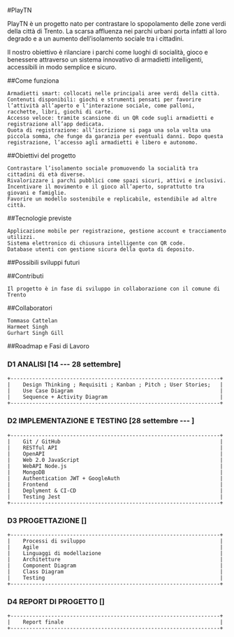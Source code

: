 #PlayTN

PlayTN è un progetto nato per contrastare lo spopolamento delle zone verdi della città di Trento. La scarsa affluenza nei parchi urbani porta infatti al loro degrado e a un aumento dell’isolamento sociale tra i cittadini.

Il nostro obiettivo è rilanciare i parchi come luoghi di socialità, gioco e benessere attraverso un sistema innovativo di armadietti intelligenti, accessibili in modo semplice e sicuro.

##Come funziona

    Armadietti smart: collocati nelle principali aree verdi della città.
    Contenuti disponibili: giochi e strumenti pensati per favorire l’attività all’aperto e l’interazione sociale, come palloni, racchette, libri, giochi di carte.
    Accesso veloce: tramite scansione di un QR code sugli armadietti e registrazione all’app dedicata.
    Quota di registrazione: all’iscrizione si paga una sola volta una piccola somma, che funge da garanzia per eventuali danni. Dopo questa registrazione, l’accesso agli armadietti è libero e autonomo.

##Obiettivi del progetto

    Contrastare l’isolamento sociale promuovendo la socialità tra cittadini di età diverse.
    Rivalorizzare i parchi pubblici come spazi sicuri, attivi e inclusivi.
    Incentivare il movimento e il gioco all’aperto, soprattutto tra giovani e famiglie.
    Favorire un modello sostenibile e replicabile, estendibile ad altre città.

##Tecnologie previste

    Applicazione mobile per registrazione, gestione account e tracciamento utilizzi.
    Sistema elettronico di chiusura intelligente con QR code.
    Database utenti con gestione sicura della quota di deposito.

##Possibili sviluppi futuri


##Contributi

    Il progetto è in fase di sviluppo in collaborazione con il comune di Trento

##Collaboratori

    Tommaso Cattelan
    Harmeet Singh
    Gurhart Singh Gill


##Roadmap e Fasi di Lavoro

###  D1 ANALISI  [14 --- 28 settembre]

    +-------------------------------------------------------------------+
    |    Design Thinking ; Requisiti ; Kanban ; Pitch ; User Stories;   |
    |    Use Case Diagram                                               |
    |    Sequence + Activity Diagram                                    |
    +-------------------------------------------------------------------+

###  D2 IMPLEMENTAZIONE E TESTING  [28 settembre --- ]

    +-------------------------------------------------------------------+
    |    Git / GitHub                                                   |
    |    RESTful API                                                    |
    |    OpenAPI                                                        |
    |    Web 2.0 JavaScript                                             |
    |    WebAPI Node.js                                                 |
    |    MongoDB                                                        |
    |    Authentication JWT + GoogleAuth                                |
    |    Frontend                                                       |
    |    Deplyment & CI-CD                                              |
    |    Testing Jest                                                   |
    +-------------------------------------------------------------------+

### D3 PROGETTAZIONE []

    +-------------------------------------------------------------------+
    |    Processi di sviluppo                                           |
    |    Agile                                                          |
    |    Linguaggi di modellazione                                      |
    |    Architetture                                                   |
    |    Component Diagram                                              |
    |    Class Diagram                                                  |
    |    Testing                                                        |
    +-------------------------------------------------------------------+


### D4 REPORT DI PROGETTO []

    +-------------------------------------------------------------------+
    |    Report finale                                                  |
    +-------------------------------------------------------------------+
    
